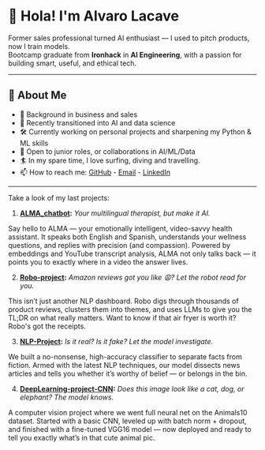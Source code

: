 # 👋 Hola! I'm Alvaro Lacave

Former sales professional turned AI enthusiast — I used to pitch products, now I train models.  
Bootcamp graduate from **Ironhack** in **AI Engineering**, with a passion for building smart, useful, and ethical tech.

---

## 🧠 About Me
- 🧳 Background in business and sales
- 🤖 Recently transitioned into AI and data science
- 🛠️ Currently working on personal projects and sharpening my Python & ML skills
- 🚀 Open to junior roles, or collaborations in AI/ML/Data
- 🏄 In my spare time, I love surfing, diving and travelling.
- 📫 How to reach me: [GitHub](https://github.com/Lacave91) - [Email](mailto:alvarolacave@hotmail.com) - [LinkedIn](https://www.linkedin.com/in/alvaro-lacave/)
---
Take a look of my last projects:

1. **[ALMA_chatbot](https://github.com/Lacave91/ALMA_chatbot):** *Your multilingual therapist, but make it AI.*

Say hello to ALMA — your emotionally intelligent, video-savvy health assistant. It speaks both English and Spanish, understands your wellness questions, and replies with precision (and compassion). Powered by embeddings and YouTube transcript analysis, ALMA not only talks back — it points you to exactly where in a video the answer lives.


2. **[Robo-project](https://github.com/Lacave91/Robo-project):** *Amazon reviews got you like 😩? Let the robot read for you.*
   
This isn’t just another NLP dashboard. Robo digs through thousands of product reviews, clusters them into themes, and uses LLMs to give you the TL;DR on what really matters. Want to know if that air fryer is worth it? Robo's got the receipts.


3. **[NLP-Project](https://github.com/Lacave91/NPL-project):** *Is it real? Is it fake? Let the model investigate.*
   
We built a no-nonsense, high-accuracy classifier to separate facts from fiction. Armed with the latest NLP techniques, our model dissects news articles and tells you whether it’s worthy of belief — or belongs in the bin.

4. **[DeepLearning-project-CNN](https://github.com/Lacave91/DeepLearning-project-CNN):** *Does this image look like a cat, dog, or elephant? The model knows.*
   
A computer vision project where we went full neural net on the Animals10 dataset. Started with a basic CNN, leveled up with batch norm + dropout, and finished with a fine-tuned VGG16 model — now deployed and ready to tell you exactly what’s in that cute animal pic.


<!--
**Lacave91/Lacave91** is a ✨ _special_ ✨ repository because its `README.md` (this file) appears on your GitHub profile.

Here are some ideas to get you started:

- 🔭 I’m currently working on ...
- 🌱 I’m currently learning ...
- 👯 I’m looking to collaborate on ...
- 🤔 I’m looking for help with ...
- 💬 Ask me about ...
- 📫 How to reach me: ...
- 😄 Pronouns: ...
- ⚡ Fun fact: ...
-->
